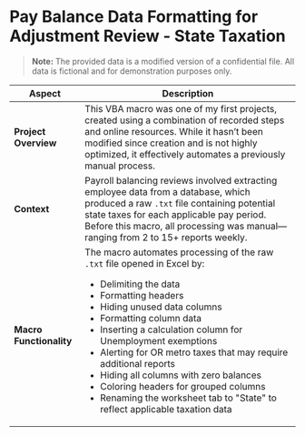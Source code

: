 # Pay Balance Data Formatting for Adjustment Review - State Taxation

> **Note:** The provided data is a modified version of a confidential file. All data is fictional and for demonstration purposes only.

| Aspect                 | Description                                                                                                                                                    |
|------------------------|----------------------------------------------------------------------------------------------------------------------------------------------------------------|
| **Project Overview**    | This VBA macro was one of my first projects, created using a combination of recorded steps and online resources. While it hasn’t been modified since creation and is not highly optimized, it effectively automates a previously manual process. |
| **Context**            | Payroll balancing reviews involved extracting employee data from a database, which produced a raw `.txt` file containing potential state taxes for each applicable pay period. Before this macro, all processing was manual—ranging from 2 to 15+ reports weekly. |
| **Macro Functionality** | The macro automates processing of the raw `.txt` file opened in Excel by: <ul><li>Delimiting the data</li><li>Formatting headers</li><li>Hiding unused data columns</li><li>Formatting column data</li><li>Inserting a calculation column for Unemployment exemptions</li><li>Alerting for OR metro taxes that may require additional reports</li><li>Hiding all columns with zero balances</li><li>Coloring headers for grouped columns</li><li>Renaming the worksheet tab to "State" to reflect applicable taxation data</li></ul> |

